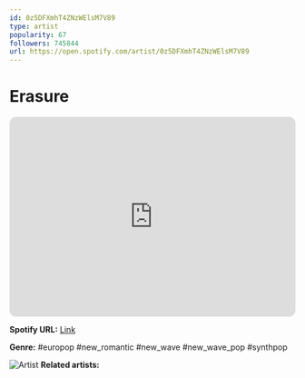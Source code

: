 ```yaml
---
id: 0z5DFXmhT4ZNzWElsM7V89
type: artist
popularity: 67
followers: 745844
url: https://open.spotify.com/artist/0z5DFXmhT4ZNzWElsM7V89
---
```

# Erasure

<iframe style="border-radius:12px" src="https://open.spotify.com/embed/artist/0z5DFXmhT4ZNzWElsM7V89" width="100%" height="352" frameBorder="0" allowfullscreen="" allow="autoplay; clipboard-write; encrypted-media; fullscreen; picture-in-picture" loading="lazy"></iframe>

**Spotify URL:** [Link](https://open.spotify.com/artist/0z5DFXmhT4ZNzWElsM7V89)

**Genre:**  #europop #new_romantic #new_wave #new_wave_pop #synthpop

![Artist](https://i.scdn.co/image/ab6761610000e5eb8415569615b5c7f5c03c8594)
**Related artists:**

